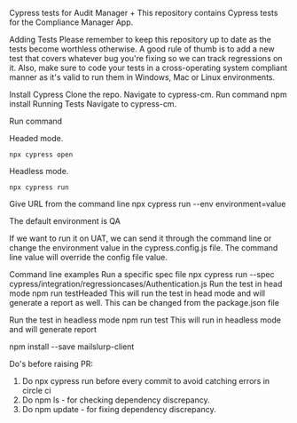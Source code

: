 Cypress tests for Audit Manager +
This repository contains Cypress tests for the Compliance Manager App.

Adding Tests
Please remember to keep this repository up to date as the tests become worthless otherwise. A good rule of thumb is to add a new test that covers whatever bug you're fixing so we can track regressions on it. Also, make sure to code your tests in a cross-operating system compliant manner as it's valid to run them in Windows, Mac or Linux environments.

Install Cypress
Clone the repo.
Navigate to cypress-cm.
Run command
    npm install
Running Tests
Navigate to cypress-cm.

Run command

Headed mode.

    npx cypress open
Headless mode.

    npx cypress run
Give URL from the command line
npx cypress run --env environment=value

The default environment is QA

If we want to run it on UAT, we can send it through the command line or change the environment value in the cypress.config.js file. The command line value will override the config file value.

Command line examples
Run a specific spec file
npx cypress run --spec cypress/integration/regressioncases/Authentication.js
Run the test in head mode
npm run testHeaded
This will run the test in head mode and will generate a report as well. This can be changed from the package.json file

Run the test in headless mode
npm run test
This will run in headless mode and will generate report

npm install --save mailslurp-client

Do's before raising PR:
1. Do npx cypress run before every commit to avoid catching errors in circle ci
2. Do npm ls - for checking dependency discrepancy.
3. Do npm update - for fixing dependency discrepancy.
